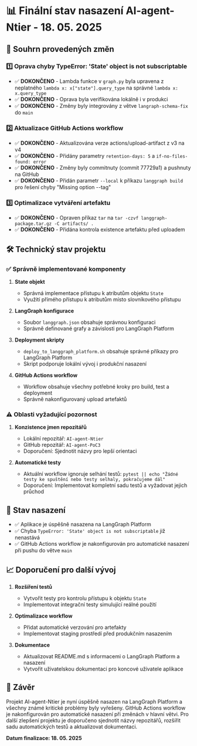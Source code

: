 # 📊 Finální stav nasazení AI-agent-Ntier - 18. 05. 2025

## 📝 Souhrn provedených změn

### 1️⃣ Oprava chyby TypeError: 'State' object is not subscriptable
- ✅ **DOKONČENO** - Lambda funkce v `graph.py` byla upravena z neplatného `lambda x: x["state"].query_type` na správné `lambda x: x.query_type`
- ✅ **DOKONČENO** - Oprava byla verifikována lokálně i v produkci
- ✅ **DOKONČENO** - Změny byly integrovány z větve `langraph-schema-fix` do `main`

### 2️⃣ Aktualizace GitHub Actions workflow
- ✅ **DOKONČENO** - Aktualizována verze actions/upload-artifact z v3 na v4
- ✅ **DOKONČENO** - Přidány parametry `retention-days: 5` a `if-no-files-found: error`
- ✅ **DOKONČENO** - Změny byly commitnuty (commit 77729a1) a pushnuty na GitHub
- ✅ **DOKONČENO** - Přidán parametr `--local` k příkazu `langgraph build` pro řešení chyby "Missing option --tag"

### 3️⃣ Optimalizace vytváření artefaktu
- ✅ **DOKONČENO** - Opraven příkaz `tar` na `tar -czvf langgraph-package.tar.gz -C artifacts/ .`
- ✅ **DOKONČENO** - Přidána kontrola existence artefaktu před uploadem

## 🛠️ Technický stav projektu

### ✅ Správně implementované komponenty

1. **State objekt**
   - Správná implementace přístupu k atributům objektu `State`
   - Využití přímého přístupu k atributům místo slovníkového přístupu

2. **LangGraph konfigurace**
   - Soubor `langgraph.json` obsahuje správnou konfiguraci
   - Správně definované grafy a závislosti pro LangGraph Platform

3. **Deployment skripty**
   - `deploy_to_langgraph_platform.sh` obsahuje správné příkazy pro LangGraph Platform
   - Skript podporuje lokální vývoj i produkční nasazení

4. **GitHub Actions workflow**
   - Workflow obsahuje všechny potřebné kroky pro build, test a deployment
   - Správně nakonfigurovaný upload artefaktů

### ⚠️ Oblasti vyžadující pozornost

1. **Konzistence jmen repozitářů**
   - Lokální repozitář: `AI-agent-Ntier`
   - GitHub repozitář: `AI-agent-PoC3`
   - Doporučení: Sjednotit názvy pro lepší orientaci

2. **Automatické testy**
   - Aktuální workflow ignoruje selhání testů: `pytest || echo "Žádné testy ke spuštění nebo testy selhaly, pokračujeme dál"`
   - Doporučení: Implementovat kompletní sadu testů a vyžadovat jejich průchod

## 🚀 Stav nasazení

- ✅ Aplikace je úspěšně nasazena na LangGraph Platform
- ✅ Chyba `TypeError: 'State' object is not subscriptable` již nenastává
- ✅ GitHub Actions workflow je nakonfigurován pro automatické nasazení při pushu do větve `main`

## 📈 Doporučení pro další vývoj

1. **Rozšíření testů**
   - Vytvořit testy pro kontrolu přístupu k objektu `State`
   - Implementovat integrační testy simulující reálné použití

2. **Optimalizace workflow**
   - Přidat automatické verzování pro artefakty
   - Implementovat staging prostředí před produkčním nasazením

3. **Dokumentace**
   - Aktualizovat README.md s informacemi o LangGraph Platform a nasazení
   - Vytvořit uživatelskou dokumentaci pro koncové uživatele aplikace

## 🔄 Závěr

Projekt AI-agent-Ntier je nyní úspěšně nasazen na LangGraph Platform a všechny známé kritické problémy byly vyřešeny. GitHub Actions workflow je nakonfigurován pro automatické nasazení při změnách v hlavní větvi. Pro další zlepšení projektu je doporučeno sjednotit názvy repozitářů, rozšířit sadu automatických testů a aktualizovat dokumentaci.

**Datum finalizace: 18. 05. 2025**
